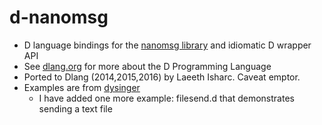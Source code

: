d-nanomsg
=========
* D language bindings for the [nanomsg library](http://nanomsg.org/documentation.html) and idiomatic D wrapper API
* See [dlang.org](https://dlang.org) for more about the D Programming Language
* Ported to Dlang (2014,2015,2016) by Laeeth Isharc.  Caveat emptor.
* Examples are from [dysinger](https://github.com/dysinger/nanomsg-examples/blob/master/README.org)
    - I have added one more example: filesend.d that demonstrates sending a text file


